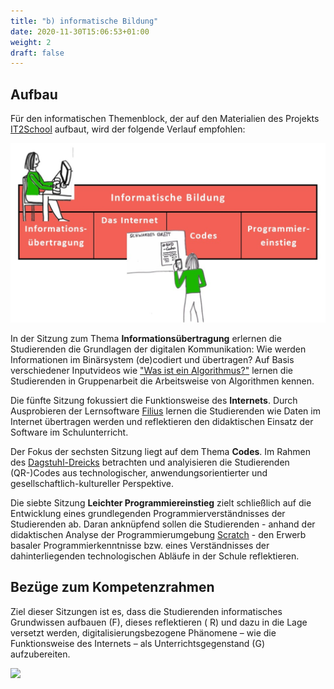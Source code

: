 ```yaml
---
title: "b) informatische Bildung"
date: 2020-11-30T15:06:53+01:00
weight: 2
draft: false
---
```


## Aufbau
Für den informatischen Themenblock, der auf den Materialien des Projekts [IT2School](https://www.wissensfabrik.de/mitmachprojekte/weiterfuehrende-schule/it2school/) aufbaut, wird der  folgende Verlauf empfohlen:

![](https://raw.githubusercontent.com/Lehrerbildung/Lehrerbildung.github.io/master/GenutzteBilder/infoBildung.png)



In der Sitzung zum Thema **Informationsübertragung** erlernen die Studierenden die Grundlagen der digitalen Kommunikation: Wie werden Informationen im Binärsystem (de)codiert und übertragen? Auf Basis verschiedener Inputvideos wie ["Was ist ein Algorithmus?"](https://www.youtube.com/watch?v=2UvK-8DyXyc) lernen die Studierenden in Gruppenarbeit die Arbeitsweise von Algorithmen kennen.  

Die fünfte Sitzung fokussiert die Funktionsweise des **Internets**. Durch Ausprobieren der Lernsoftware [Filius](https://www.lernsoftware-filius.de/Startseite) lernen die Studierenden wie Daten im Internet übertragen werden und reflektieren den didaktischen Einsatz der Software im Schulunterricht.  

Der Fokus der sechsten Sitzung liegt auf dem Thema **Codes**. Im Rahmen des [Dagstuhl-Dreicks](https://mia.phsz.ch/Dagstuhl/WebHome) betrachten und analyisieren die Studierenden (QR-)Codes aus technologischer, anwendungsorientierter und gesellschaftlich-kultureller Perspektive.  

Die siebte Sitzung **Leichter Programmiereinstieg** zielt schließlich auf die Entwicklung eines grundlegenden Programmierverständnisses der Studierenden ab. Daran anknüpfend sollen die Studierenden - anhand der didaktischen Analyse der Programmierumgebung [Scratch](https://scratch.mit.edu/) - den Erwerb basaler Programmierkenntnisse bzw. eines Verständnisses der dahinterliegenden technologischen Abläufe in der Schule reflektieren.  

## Bezüge zum Kompetenzrahmen

Ziel dieser Sitzungen ist es, dass die Studierenden informatisches Grundwissen aufbauen (F), dieses reflektieren ( R) und dazu in die Lage versetzt werden, digitalisierungsbezogene Phänomene – wie die Funktionsweise des Internets – als Unterrichtsgegenstand (G) aufzubereiten.


![](https://pad.gwdg.de/uploads/upload_55ca245cb56c1d3d2f3e01f2f7bccc88.png)



